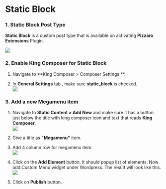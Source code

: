 # Static Block

### 1. Static Block Post Type

**Static Block** is a custom post type that is available on activating **Pizzaro Extensions** Plugin.

![](http://transvelo.github.io/docs/pizzaro/images/sb-dashboard.png)

### 2. Enable King Composer for Static Block

1. Navigate to **King Composer > Composer Settings **.

2. In **General Settings** tab , make sure **static_block** is checked.<br/>![](http://transvelo.github.io/docs/pizzaro/images/kc-settings.png)

### 3. Add a new Megamenu item

1. Navigate to **Static Content > Add New** and make sure it has a button just below the title with king composer icon and text that reads **King Composer**.<br/>![](http://transvelo.github.io/docs/pizzaro/images/kc-edit-button.png)

2. Give a title as **"Megamenu"** item.

3. Add 4 column row for megamenu item.<br/>![](http://transvelo.github.io/docs/pizzaro/images/sb-add-new-item.png)

4. Click on the **Add Element** button. It should popup list of elements. Now add Custom Menu widget under Wordpress. The result will look like this.<br/>![](http://transvelo.github.io/docs/pizzaro/images/sb-add-megamenu-item.png)

5. Click on **Publish** button.
